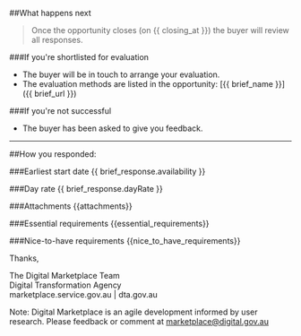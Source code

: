 ##What happens next

<blockquote>Once the opportunity closes (on {{ closing_at }}) the buyer will review all responses.</blockquote>

###If you're shortlisted for evaluation
- The buyer will be in touch to arrange your evaluation.
- The evaluation methods are listed in the opportunity: [{{ brief_name }}]({{ brief_url }})
  

###If you're not successful
- The buyer has been asked to give you feedback.
<hr>

##How you responded:

###Earliest start date
{{ brief_response.availability }}

###Day rate
{{ brief_response.dayRate }}

###Attachments
{{attachments}}

###Essential requirements
{{essential_requirements}}

###Nice-to-have requirements
{{nice_to_have_requirements}}


Thanks,

The Digital Marketplace Team  
Digital Transformation Agency  
marketplace.service.gov.au | dta.gov.au

Note: Digital Marketplace is an agile development informed by user research. Please feedback or comment at [marketplace@digital.gov.au](mailto:marketplace@digital.gov.au)

